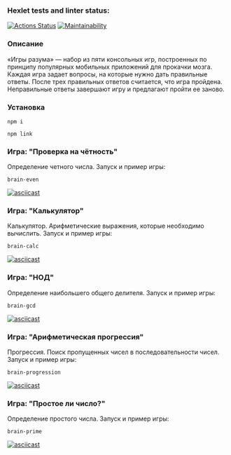 ### Hexlet tests and linter status:
[![Actions Status](https://github.com/dmitrypug/frontend-project-44/workflows/hexlet-check/badge.svg)](https://github.com/dmitrypug/frontend-project-44/actions)
[![Maintainability](https://api.codeclimate.com/v1/badges/b799fa31e46cb5b7740f/maintainability)](https://codeclimate.com/github/dmitrypug/frontend-project-44/maintainability)

### Описание
«Игры разума» — набор из пяти консольных игр, построенных по принципу популярных мобильных приложений для прокачки мозга. Каждая игра задает вопросы, на которые нужно дать правильные ответы. После трех правильных ответов считается, что игра пройдена. Неправильные ответы завершают игру и предлагают пройти ее заново.

### Установка
```
npm i
```
```
npm link
```

### Игра: "Проверка на чётность"
Определение четного числа. Запуск и пример игры:
```
brain-even
```
[![asciicast](https://asciinema.org/a/V4ZBirc2m2fJzVcFokIQvOX8U.svg)](https://asciinema.org/a/V4ZBirc2m2fJzVcFokIQvOX8U)

### Игра: "Калькулятор"
Калькулятор. Арифметические выражения, которые необходимо вычислить. Запуск и пример игры:
```
brain-calc
```
[![asciicast](https://asciinema.org/a/yDpwzz9dPyDC8PI7S9QHW7LEw.svg)](https://asciinema.org/a/yDpwzz9dPyDC8PI7S9QHW7LEw)

### Игра: "НОД"
Определение наибольшего общего делителя. Запуск и пример игры:
```
brain-gcd
```
[![asciicast](https://asciinema.org/a/q7ppheJVuiraDjwJGXqPukd5R.svg)](https://asciinema.org/a/q7ppheJVuiraDjwJGXqPukd5R)

### Игра: "Арифметическая прогрессия"
Прогрессия. Поиск пропущенных чисел в последовательности чисел. Запуск и пример игры:
```
brain-progression
```
[![asciicast](https://asciinema.org/a/etMAmuE6PRyFKezPwKNz5O7ZV.svg)](https://asciinema.org/a/etMAmuE6PRyFKezPwKNz5O7ZV)

### Игра: "Простое ли число?"
Определение простого числа. Запуск и пример игры:
```
brain-prime
```
[![asciicast](https://asciinema.org/a/250pTWgYqrr2E8rGIblml4R4g.svg)](https://asciinema.org/a/250pTWgYqrr2E8rGIblml4R4g)
